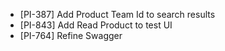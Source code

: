 - [PI-387] Add Product Team Id to search results
- [PI-843] Add Read Product to test UI
- [PI-764] Refine Swagger
